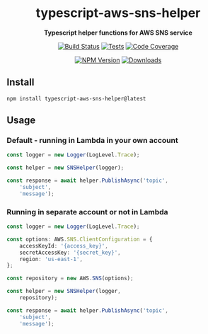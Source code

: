 <h1 align="center">typescript-aws-sns-helper</h1>

<div align="center">
    
<b>Typescript helper functions for AWS SNS service</b>
    
[![Build Status](https://dev.azure.com/kbrashears5/github/_apis/build/status/kbrashears5.typescript-aws-sns-helper?branchName=master)](https://dev.azure.com/kbrashears5/github/_build/latest?definitionId=19&branchName=master)
[![Tests](https://img.shields.io/azure-devops/tests/kbrashears5/github/19)](https://img.shields.io/azure-devops/tests/kbrashears5/github/19)
[![Code Coverage](https://img.shields.io/azure-devops/coverage/kbrashears5/github/19)](https://img.shields.io/azure-devops/coverage/kbrashears5/github/19)

[![NPM Version](https://img.shields.io/npm/v/typescript-aws-sns-helper)](https://img.shields.io/npm/v/typescript-aws-sns-helper)
[![Downloads](https://img.shields.io/npm/dt/typescript-aws-sns-helper)](https://img.shields.io/npm/dt/typescript-aws-sns-helper)
</div>

## Install
```
npm install typescript-aws-sns-helper@latest
```

## Usage
### Default - running in Lambda in your own account
```typescript
const logger = new Logger(LogLevel.Trace);

const helper = new SNSHelper(logger);

const response = await helper.PublishAsync('topic',
    'subject',
    'message');
```

### Running in separate account or not in Lambda
```typescript
const logger = new Logger(LogLevel.Trace);

const options: AWS.SNS.ClientConfiguration = {
    accessKeyId: '{access_key}',
    secretAccessKey: '{secret_key}',
    region: 'us-east-1',
};

const repository = new AWS.SNS(options);

const helper = new SNSHelper(logger,
    repository);

const response = await helper.PublishAsync('topic',
    'subject',
    'message');
```